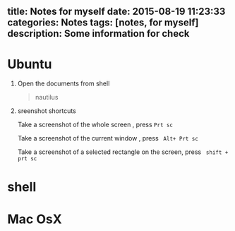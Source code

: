 title: Notes for myself
date: 2015-08-19 11:23:33
categories: Notes
tags: [notes, for myself]
description: Some information for check
---


# Ubuntu

1. Open the documents from shell
    
   >  nautilus <documents name>

2. sreenshot shortcuts
    
    Take a screenshot of the whole screen , press ``` Prt sc ```
   
    Take a screenshot of the current window , press ``` Alt+ Prt sc```

    Take a screenshot of a selected rectangle on the screen, press ``` shift + prt sc```
    
    
    

# shell


# Mac OsX
